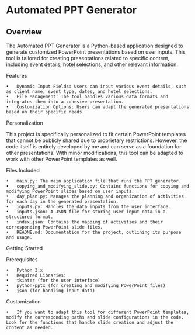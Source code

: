# Automated PPT Generator

## Overview

The Automated PPT Generator is a Python-based application designed to generate customized PowerPoint presentations based on user inputs. This tool is tailored for creating presentations related to specific content, including event details, hotel selections, and other relevant information.

Features

	•	Dynamic Input Fields: Users can input various event details, such as client name, event type, dates, and hotel selections.
	•	File Management: The tool handles various data formats and integrates them into a cohesive presentation.
	•	Customization Options: Users can adapt the generated presentations based on their specific needs.

Personalization

This project is specifically personalized to fit certain PowerPoint templates that cannot be publicly shared due to proprietary restrictions. However, the code itself is entirely developed by me and can serve as a foundation for other presentations. With minor modifications, this tool can be adapted to work with other PowerPoint templates as well.

Files Included

	•	main.py: The main application file that runs the PPT generator.
	•	copying_and_modifying_slide.py: Contains functions for copying and modifying PowerPoint slides based on user inputs.
	•	day_plan.py: Manages the planning and organization of activities for each day in the generated presentation.
	•	inputs.py: Handles the data inputs from the user interface.
	•	inputs.json: A JSON file for storing user input data in a structured format.
	•	index.json: Contains the mapping of activities and their corresponding PowerPoint slide files.
	•	README.md: Documentation for the project, outlining its purpose and usage.

Getting Started

Prerequisites

	•	Python 3.x
	•	Required Libraries:
	•	tkinter (for the user interface)
	•	python-pptx (for creating and modifying PowerPoint files)
	•	json (for handling input data)

 Customization

	•	If you want to adapt this tool for different PowerPoint templates, modify the corresponding paths and slide configurations in the code. Look for the functions that handle slide creation and adjust the content as needed.

  
